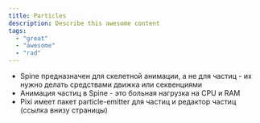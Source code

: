 ```yaml
---
title: Particles
description: Describe this awesome content
tags:
  - "great"
  - "awesome"
  - "rad"
---
```

- Spine предназначен для скелетной анимации, а не для частиц - их нужно делать средствами движка или секвенциями
- Анимация частиц в Spine - это больная нагрузка на CPU и RAM
- Pixi имеет пакет particle-emitter для частиц и редактор частиц (ссылка внизу страницы)